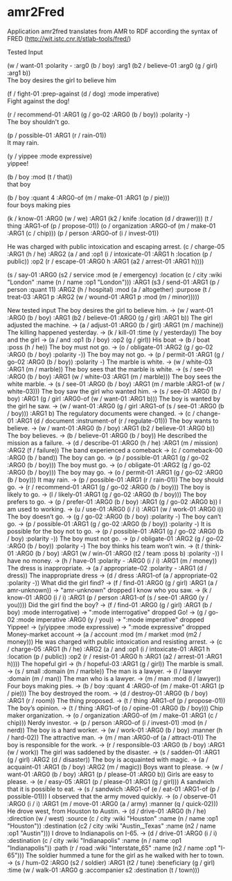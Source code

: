 # amr2Fred

Application amr2fred translates from AMR to RDF according the syntax of FRED (http://wit.istc.cnr.it/stlab-tools/fred/)



Tested Input 

(w / want-01 :polarity - :arg0 (b / boy) :arg1 (b2 / believe-01 :arg0 (g / girl) :arg1 b)) 				
The boy desires the girl to believe him

(f / fight-01 :prep-against (d / dog) :mode imperative) 												
Fight against the dog!

(r / recommend-01 :ARG1 (g / go-02 :ARG0 (b / boy)) :polarity -) 										
The boy shouldn't go.

(p / possible-01 :ARG1 (r / rain-01)) 																	
It may rain.

(y / yippee :mode expressive)																			
yippee!

(b / boy :mod (t / that)) 																				
that boy

(b / boy :quant 4 :ARG0-of (m / make-01 :ARG1 (p / pie)))  												
four boys making pies

(k / know-01 :ARG0 (w / we) :ARG1 (k2 / knife :location (d / drawer))) 
(t / thing :ARG1-of (p / propose-01))
(o / organization :ARG0-of (m / make-01 :ARG1 (c / chip)))
(p / person :ARG0-of (i / invest-01))


		
He was charged with public intoxication and escaping arrest.
(c / charge-05
   :ARG1 (h / he)
   :ARG2 (a / and
            :op1 (i / intoxicate-01
                    :ARG1 h
                    :location (p / public))
            :op2 (r / escape-01
                    :ARG0 h
                    :ARG1 (a2 / arrest-01
                              :ARG1 h))))
                              
                              
                              
                              

(s / say-01
      :ARG0 (s2 / service
            :mod (e / emergency)
            :location (c / city :wiki "London"
                  :name (n / name :op1 "London")))
      :ARG1 (s3 / send-01
            :ARG1 (p / person :quant 11)
            :ARG2 (h / hospital)
            :mod (a / altogether)
            :purpose (t / treat-03
                  :ARG1 p
                  :ARG2 (w / wound-01
                        :ARG1 p
                        :mod (m / minor)))))
                        

New tested input
The boy desires the girl to believe him. -> (w / want-01 :ARG0 (b / boy) :ARG1 (b2 / believe-01 :ARG0 (g / girl) :ARG1 b))
The girl adjusted the machine. -> (a / adjust-01 :ARG0 (b / girl) :ARG1 (m / machine))
The killing happened yesterday. -> (k / kill-01 :time (y / yesterday))
The boy and the girl -> (a / and :op1 (b / boy) :op2 (g / girl))
His boat -> (b / boat :poss (h / he))
The boy must not go. -> (o / obligate-01 :ARG2 (g / go-02 :ARG0 (b / boy) :polarity -))
The boy may not go. -> (p / permit-01 :ARG1 (g / go-02 :ARG0 (b / boy)) :polarity -)
The marble is white. -> (w / white-03 :ARG1 (m / marble))
The boy sees that the marble is white. -> (s / see-01 :ARG0 (b / boy) :ARG1 (w / white-03 :ARG1 (m / marble)))
The boy sees the white marble. -> (s / see-01 :ARG0 (b / boy) :ARG1 (m / marble :ARG1-of (w / white-03)))
The boy saw the girl who wanted him. -> (s / see-01 :ARG0 (b / boy) :ARG1 (g / girl :ARG0-of (w / want-01 :ARG1 b)))
The boy is wanted by the girl he saw. -> (w / want-01 :ARG0 (g / girl :ARG1-of (s / see-01 :ARG0 (b / boy))) :ARG1 b)
The regulatory documents were changed. -> (c / change-01 :ARG1 (d / document :instrument-of (r / regulate-01)))
The boy wants to believe. -> (w / want-01 :ARG0 (b / boy) :ARG1 (b2 / believe-01 :ARG0 b))
The boy believes. -> (b / believe-01 :ARG0 (b / boy))
He described the mission as a failure. -> (d / describe-01 :ARG0 (h / he) :ARG1 (m / mission) :ARG2 (f / failure))
The band experienced a comeback -> (c / comeback-00 :ARG0 (b / band))
The boy can go. -> (p / possible-01 :ARG1 (g / go-02 :ARG0 (b / boy)))
The boy must go. -> (o / obligate-01 :ARG2 (g / go-02 :ARG0 (b / boy)))
The boy may go. -> (o / permit-01 :ARG1 (g / go-02 :ARG0 (b / boy)))
It may rain. -> (p / possible-01 :ARG1 (r / rain-01))
The boy should go. -> (r / recommend-01 :ARG1 (g / go-02 :ARG0 (b / boy)))
The boy is likely to go. -> (l / likely-01 :ARG1 (g / go-02 :ARG0 (b / boy)))
The boy prefers to go. -> (p / prefer-01 :ARG0 (b / boy) :ARG1 (g / go-02 :ARG0 b))
I am used to working. -> (u / use-01 :ARG0 (i / i) :ARG1 (w / work-01 :ARG0 i))
The boy doesn’t go. -> (g / go-02 :ARG0 (b / boy) :polarity -)
The boy can’t go. -> (p / possible-01 :ARG1  (g / go-02 :ARG0 (b / boy)) :polarity -)
It is possible for the boy not to go. -> (p / possible-01 :ARG1 (g / go-02 :ARG0 (b / boy) :polarity -))
The boy must not go. -> (p / obligate-01 :ARG2 (g / go-02 :ARG0 (b / boy)) :polarity -)
The boy thinks his team won’t win. -> (t / think-01 :ARG0 (b / boy) :ARG1 (w / win-01 :ARG0 (t2 / team :poss b) :polarity -))
I have no money. -> (h / have-01 :polarity - :ARG0 (i / i) :ARG1 (m / money))
The dress is inappropriate. -> (a / appropriate-02 :polarity - :ARG1 (d / dress))
The inappropriate dress -> (d / dress :ARG1-of (a / appropriate-02 :polarity -))
What did the girl find? -> (f / find-01 :ARG0 (g / girl) :ARG1 (a / amr-unknown)) -> "amr-unknown" dropped
I know who you saw. -> (k / know-01 :ARG0 (i / i) :ARG1 (p / person :ARG1-of (s / see-01 :ARG0 (y / you))))
Did the girl find the boy? -> (f / find-01 :ARG0 (g / girl) :ARG1 (b / boy) :mode interrogative) -> ":mode interrogative" dropped
Go! -> (g / go-02 :mode imperative :ARG0 (y / you)) -> ":mode imperative" dropped
Yippee! -> (y/yippee :mode expressive) -> ":mode expressive" dropped
Money-market account -> (a / account :mod (m / market :mod (m2 / money)))
He was charged with public intoxication and resisting arrest. -> (c / charge-05 :ARG1 (h / he) :ARG2 (a / and :op1 (i / intoxicate-01 :ARG1 h :location (p / public)) :op2 (r / resist-01 :ARG0 h :ARG1 (a2 / arrest-01 :ARG1 h))))
The hopeful girl -> (h / hopeful-03 :ARG1 (g / girl)) 
The marble is small. -> (s / small :domain (m / marble))
The man is a lawyer. -> (l / lawyer :domain (m / man))
The man who is a lawyer. -> (m / man :mod (l / lawyer))
Four boys making pies. -> (b / boy :quant 4 :ARG0-of (m / make-01 :ARG1 (p / pie)))
The boy destroyed the room. -> (d / destroy-01 :ARG0 (b / boy) :ARG1 (r / room))
The thing proposed. -> (t / thing :ARG1-of (p / propose-01))
The boy’s opinion. -> (t / thing :ARG1-of (o / opine-01 :ARG0 (b / boy))) 
Chip maker organization. -> (o / organization :ARG0-of (m / make-01 :ARG1 (c / chip)))
Nerdy investor. -> (p / person :ARG0-of (i / invest-01) :mod (n / nerd))
The boy is a hard worker. -> (w / work-01 :ARG0 (b / boy) :manner (h / hard-02)) 
The attractive man. -> (m / man :ARG0-of (a / attract-01))
The boy is responsible for the work. -> (r / responsible-03 :ARG0 (b / boy) :ARG1 (w / work)) 
The girl was saddened by the disaster. -> (s / sadden-01 :ARG1 (g / girl) :ARG2 (d / disaster))
The boy is acquainted with magic. -> (a / acquaint-01 :ARG1 (b / boy) :ARG2 (m / magic))
Boys want to please. -> (w / want-01 :ARG0 (b / boy) :ARG1 (p / please-01 :ARG0 b))
Girls are easy to please. -> (e / easy-05 :ARG1 (p / please-01 :ARG1 (g / girl)))
A sandwich that it is possible to eat. -> (s / sandwich :ARG1-of (e / eat-01 :ARG1-of (p / possible-01)))
I observed that the army moved quickly. -> (o / observe-01 :ARG0 (i / i) :ARG1  (m / move-01 :ARG0 (a / army) :manner (q / quick-02)))
He drove west, from Houston to Austin. -> (d / drive-01 :ARG0 (h / he) :direction (w / west) :source (c / city :wiki "Houston" :name (n / name :op1 "Houston")) :destination (c2 / city :wiki "Austin,_Texas" :name (n2 / name :op1 "Austin")))
I drove to Indianapolis on I-65. -> (d / drive-01 :ARG0 (i / i) :destination (c / city :wiki "Indianapolis" :name (n / name :op1 "Indianapolis")) :path (r / road :wiki "Interstate_65" :name (n2 / name :op1 "I-65")))
The soldier hummed a tune for the girl as he walked with her to town. -> (s / hum-02 :ARG0 (s2 / soldier) :ARG1 (t2 / tune) :beneficiary (g / girl) :time (w / walk-01 :ARG0 g :accompanier s2 :destination (t / town)))
